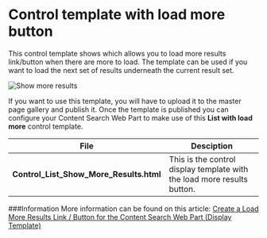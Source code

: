 Control template with load more button
================

This control template shows which allows you to load more results link/button when there are more to load. The template can be used if you want to load the next set of results underneath the current result set.

![Show more results](http://cdn-eliostruyf.azureedge.net/wp-content/uploads/2013/07/073113_1906_CreateaLoad2.png)

If you want to use this template, you will have to upload it to the master page gallery and publish it. Once the template is published you can configure your Content Search Web Part to make use of this **List with load more** control template.

File | Desciption
--- | ---
__Control_List_Show_More_Results.html__ | This is the control display template with the load more results button.

###Information
More information can be found on this article: [Create a Load More Results Link / Button for the Content Search Web Part (Display Template)](http://www.eliostruyf.com/create-a-load-more-results-link-button-for-the-content-search-web-part/)